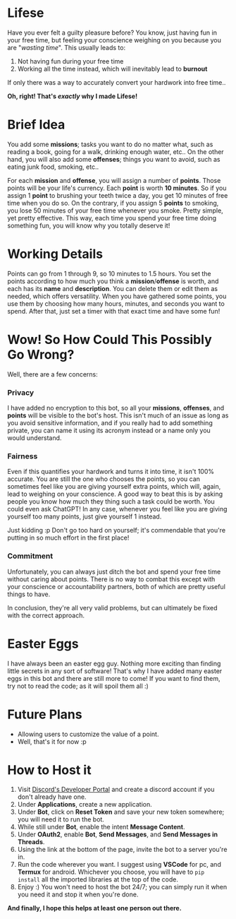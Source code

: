 # Lifese
Have you ever felt a guilty pleasure before? You know, just having fun in your free time, but feeling your conscience weighing on you because you are "*wasting time*". This usually leads to:
1) Not having fun during your free time
2) Working all the time instead, which will inevitably lead to **burnout**

If only there was a way to accurately convert your hardwork into free time.. 


**Oh, right! That's *exactly* why I made Lifese!**

# Brief Idea
You add some **missions**; tasks you want to do no matter what, such as reading a book, going for a walk, drinking enough water, etc..
On the other hand, you will also add some **offenses**; things you want to avoid, such as eating junk food, smoking, etc..

For each **mission** and **offense**, you will assign a number of **points**. Those points will be your life's currency. Each **point** is worth **10 minutes**. So if you assign 1 **point** to brushing your teeth twice a day, you get 10 minutes of free time when you do so. On the contrary, if you assign 5 **points** to smoking, you lose 50 minutes of your free time whenever you smoke. Pretty simple, yet pretty effective. This way, each time you spend your free time doing something fun, you will know why you totally deserve it!


# Working Details
Points can go from 1 through 9, so 10 minutes to 1.5 hours. You set the points according to how much you think a **mission**/**offense** is worth, and each has its **name** and **description**. You can delete them or edit them as needed, which offers versatility. When you have gathered some points, you use them by choosing how many hours, minutes, and seconds you want to spend. After that, just set a timer with that exact time and have some fun!

# Wow! So How Could This Possibly Go Wrong?
Well, there are a few concerns:

### Privacy
I have added no encryption to this bot, so all your **missions**, **offenses**, and **points** will be visible to the bot's host. This isn't much of an issue as long as you avoid sensitive information, and if you really had to add something private, you can name it using its acronym instead or a name only you would understand.

### Fairness
Even if this quantifies your hardwork and turns it into time, it isn't 100% accurate. You are still the one who chooses the points, so you can sometimes feel like you are giving yourself extra points, which will, again, lead to weighing on your conscience. A good way to beat this is by asking people you know how much they thing such a task could be worth. You could even ask ChatGPT! In any case, whenever you feel like you are giving yourself too many points, just give yourself 1 instead.

Just kidding :p
Don't go too hard on yourself; it's commendable that you're putting in so much effort in the first place!

### Commitment
Unfortunately, you can always just ditch the bot and spend your free time without caring about points. There is no way to combat this except with your conscience or accountability partners, both of which are pretty useful things to have.

In conclusion, they're all very valid problems, but can ultimately be fixed with the correct approach.

# Easter Eggs

I have always been an easter egg guy. Nothing more exciting than finding little secrets in any sort of software! That's why I have added many easter eggs in this bot and there are still more to come! If you want to find them, try not to read the code; as it will spoil them all :)

# Future Plans

- Allowing users to customize the value of a point.
- Well, that's it for now :p

# How to Host it

1) Visit [Discord's Developer Portal](https://discord.com/developers/applications) and create a discord account if you don't already have one.
2) Under **Applications**, create a new application.
3) Under **Bot**, click on **Reset Token** and save your new token somewhere; you will need it to run the bot.
4) While still under **Bot**, enable the intent **Message Content**.
5) Under **OAuth2**, enable **Bot**, **Send Messages**, and **Send Messages in Threads**.
6) Using the link at the bottom of the page, invite the bot to a server you're in.
7) Run the code wherever you want. I suggest using **VSCode** for pc, and **Termux** for android. Whichever you choose, you will have to `pip install` all the imported libraries at the top of the code.
8) Enjoy :) You won't need to host the bot 24/7; you can simply run it when you need it and stop it when you're done.

**And finally, I hope this helps at least one person out there.**
